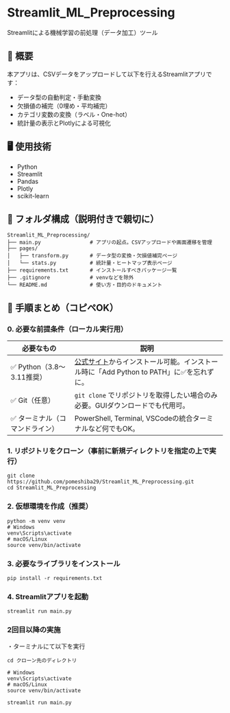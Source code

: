 # Streamlit_ML_Preprocessing
Streamlitによる機械学習の前処理（データ加工）ツール

## 📌 概要
本アプリは、CSVデータをアップロードして以下を行えるStreamlitアプリです：

- データ型の自動判定・手動変換
- 欠損値の補完（0埋め・平均補完）
- カテゴリ変数の変換（ラベル・One-hot）
- 統計量の表示とPlotlyによる可視化

## 🖥️ 使用技術
- Python
- Streamlit
- Pandas
- Plotly
- scikit-learn

## 📁 フォルダ構成（説明付きで親切に）
```
Streamlit_ML_Preprocessing/
├── main.py                # アプリの起点。CSVアップロードや画面遷移を管理
├── pages/
│   ├── transform.py       # データ型の変換・欠損値補完ページ
│   └── stats.py           # 統計量・ヒートマップ表示ページ
├── requirements.txt       # インストールすべきパッケージ一覧
├── .gitignore             # venvなどを除外
└── README.md              # 使い方・目的のドキュメント
```
## 🧭 手順まとめ（コピペOK）
### 0. 必要な前提条件（ローカル実行用）
| 必要なもの                | 説明                                                                                        |
| -------------------- | ----------------------------------------------------------------------------------------- |
| ✅ Python（3.8〜3.11推奨） | [公式サイト](https://www.python.org/downloads/)からインストール可能。インストール時に「Add Python to PATH」に✅を忘れずに。 |
| ✅ Git（任意）            | `git clone` でリポジトリを取得したい場合のみ必要。GUIダウンロードでも代用可。                                            |
| ✅ ターミナル（コマンドライン）     | PowerShell, Terminal, VSCodeの統合ターミナルなど何でもOK。                                              |



### 1. リポジトリをクローン（事前に新規ディレクトリを指定の上で実行）
```
git clone https://github.com/pomeshiba29/Streamlit_ML_Preprocessing.git
cd Streamlit_ML_Preprocessing
```
### 2. 仮想環境を作成（推奨）
```
python -m venv venv
# Windows
venv\Scripts\activate
# macOS/Linux
source venv/bin/activate
```
### 3. 必要なライブラリをインストール
```
pip install -r requirements.txt
```
### 4. Streamlitアプリを起動
```
streamlit run main.py
```

### 2回目以降の実施
・ターミナルにて以下を実行
```
cd クローン先のディレクトリ

# Windows
venv\Scripts\activate
# macOS/Linux
source venv/bin/activate

streamlit run main.py
